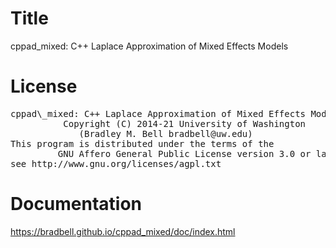 # Title
cppad\_mixed: C++ Laplace Approximation of Mixed Effects Models

# License
<pre>
cppad\_mixed: C++ Laplace Approximation of Mixed Effects Models
          Copyright (C) 2014-21 University of Washington
             (Bradley M. Bell bradbell@uw.edu)
This program is distributed under the terms of the
	     GNU Affero General Public License version 3.0 or later
see http://www.gnu.org/licenses/agpl.txt
</pre>

# Documentation
https://bradbell.github.io/cppad_mixed/doc/index.html
